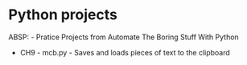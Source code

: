 # Python projects

ABSP: - Pratice Projects from Automate The Boring Stuff With Python
- CH9 - mcb.py - Saves and loads pieces of text to the clipboard
